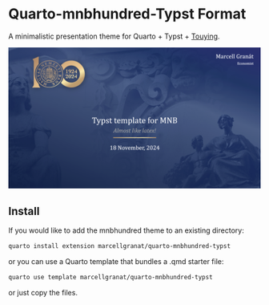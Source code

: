 # Quarto-mnbhundred-Typst Format

A minimalistic presentation theme for Quarto + Typst + [Touying](https://touying-typ.github.io).

![](thumbnail.png)

## Install


If you would like to add the mnbhundred theme to an existing directory:

```bash
quarto install extension marcellgranat/quarto-mnbhundred-typst
```

or you can use a Quarto template that bundles a .qmd starter file:


```bash
quarto use template marcellgranat/quarto-mnbhundred-typst
```

or just copy the files.





